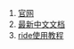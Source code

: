 1. [官网](http://robotframework.org/)
2. [最新中文文档](http://www.usyiyi.cn/robot_framework/)
3. [ride使用教程](http://blog.csdn.net/tulituqi/article/category/897484)
